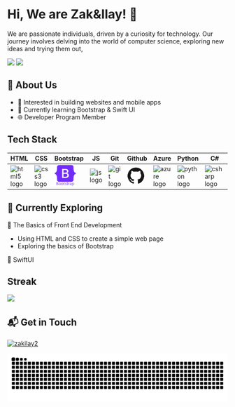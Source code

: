 # Hi, We are Zak&Ilay! 👋
We are passionate individuals, driven by a curiosity for technology. Our journey involves delving into the world of computer science, exploring new ideas and trying them out,

<div align="left">
<picture>
  <source
    srcset="https://github-readme-stats.vercel.app/api?username=zakilay2&show_icons=true&theme=vue-dark&hide_border=true" height="180"
    media="(prefers-color-scheme: dark)"
  />
  <source
    srcset="https://github-readme-stats.vercel.app/api?username=zakilay2&theme=vue&show_icons=true" height="180"
    media="(prefers-color-scheme: light), (prefers-color-scheme: no-preference)"
  />
  <img src="https://github-readme-stats.vercel.app/api?username=zakilay2&show_icons=true" />
</picture>
<picture>
  <source
    srcset="https://github-readme-stats.vercel.app/api/top-langs?username=zakilay2&show_icons=true&layout=compact&card_width=320&theme=vue-dark&hide_border=true" height="180"
    media="(prefers-color-scheme: dark)"
  />
  <source
    srcset="https://github-readme-stats.vercel.app/api/top-langs?username=zakilay2&layout=compact&card_width=320&theme=vue&show_icons=true&bg_color=00000000" height="180"
    media="(prefers-color-scheme: light), (prefers-color-scheme: no-preference)"
  />
  <img src="https://github-readme-stats.vercel.app/api/top-langs?username=ilocodes&show_icons=true" />
</picture>  
</div>

## 🚀 About Us

- 🔭 Interested in building websites and mobile apps
- 🌱 Currently learning Bootstrap & Swift UI
- 🌐 Developer Program Member

## Tech Stack

| HTML | CSS | Bootstrap | JS | Git | Github | Azure | Python | C# |
|------|-----|-----------|----|-----|--------|-------|-------|-----|
|  <img src="https://cdn.jsdelivr.net/gh/devicons/devicon/icons/html5/html5-original.svg" height="40" width="40" alt="html5 logo"  /> |  <img src="https://cdn.jsdelivr.net/gh/devicons/devicon/icons/css3/css3-original.svg" height="40" width="40" alt="css3 logo"  /> | <img src="https://raw.githubusercontent.com/devicons/devicon/master/icons/bootstrap/bootstrap-plain-wordmark.svg" height="49" width="49" alt="bootstrap logo" /> | <img src="https://cdn.jsdelivr.net/gh/devicons/devicon/icons/javascript/javascript-original.svg" height="40" width="40" alt="js logo"  /> | <img src="https://cdn.jsdelivr.net/gh/devicons/devicon/icons/git/git-original.svg" height="40" width="40" alt="git logo"  /> |  <img src="https://github.com/devicons/devicon/blob/master/icons/github/github-original.svg" title="Github" alt="Github" width="40" height="40"/> | <img src="https://cdn.jsdelivr.net/gh/devicons/devicon/icons/azure/azure-original.svg" height="40" width="40" alt="azure logo"  /> | <img src="https://cdn.jsdelivr.net/gh/devicons/devicon/icons/python/python-original.svg" height="40" width="40" alt="python logo"  /> | <img src="https://cdn.jsdelivr.net/gh/devicons/devicon/icons/csharp/csharp-original.svg" height="40" alt="csharp logo" /> |


## 🌱 Currently Exploring
📖 The Basics of Front End Development
  - Using HTML and CSS to create a simple web page
  - Exploring the basics of Bootstrap
    
📖 SwiftUI

## Streak

<div align="left">
<picture>
  <source
    srcset="https://streak-stats.demolab.com?user=zakilay2&show_icons=true&theme=vue-dark&hide_border=true&bg_color=00000000" height="180" 
    media="(prefers-color-scheme: dark)"
  />
  <source
    srcset="https://streak-stats.demolab.com?user=zakilay2&theme=vue&show_icons=true&hide_border=true&bg_color=00000000" height="180" 
    media="(prefers-color-scheme: light), (prefers-color-scheme: no-preference)"
  />
  <img src="https://streak-stats.demolab.com?user=zakilay2&show_icons=true" />
</picture>
</div>
    
## 📬 Get in Touch

<div align="left">
<a href="https://instagram.com/zakilay2" target="blank"><img align="center" src="https://raw.githubusercontent.com/rahuldkjain/github-profile-readme-generator/master/src/images/icons/Social/instagram.svg" alt="zakilay2" height="30" width="40" /></a>
</p>
</div>


<div align="left">
<picture>
  <source
    media="(prefers-color-scheme: dark)"
    srcset="https://raw.githubusercontent.com/zakilay2/zakilay2/output/github-contribution-grid-snake-dark.svg"
  />
  <source
    media="(prefers-color-scheme: light)"
    srcset="https://raw.githubusercontent.com/zakilay2/zakilay2/output/github-contribution-grid-snake.svg"
  />
  <img
    alt="github contribution grid snake animation"
    src="https://raw.githubusercontent.com/zakilay2/zakilay2/output/github-contribution-grid-snake.svg"
  />
</picture>
</div>
